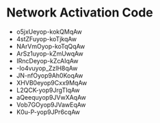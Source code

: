 # Network Activation Code
* o5jxUeyop-kokQMqAw
* 4stZFuyop-koTjkqAw
* NArVmOyop-koTqQqAw
* ArSz1uyop-kZmUwqAw
* IRncDeyop-kZcAIqAw
* -Io4vuyop_ZzlH8qAw
* JN-nfOyop9Ah0KoqAw
* XHVB0eyop9Cxx9MqAw
* L2QCK-yop9JrgTIqAw
* aQeequyop9JVwXAqAw
* Vob7GOyop9JVawEqAw
* K0u-P-yop9JPr6cqAw